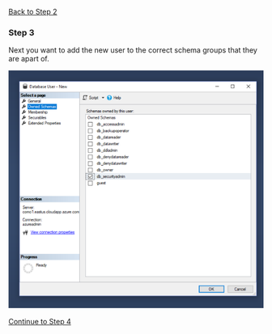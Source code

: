 [Back to Step 2](/Step2.md/)

### Step 3

Next you want to add the new user to the correct schema groups that they are apart of.

![alt text](https://github.com/djwwx7/Final-Project-IT-Tutorial/blob/master/step3.PNG "Step 3 Picture")

[Continue to Step 4](/Step4.md/)
